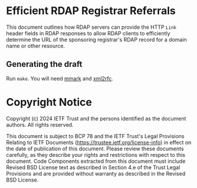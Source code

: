 # Efficient RDAP Registrar Referrals

This document outlines how RDAP servers can provide the HTTP `Link` header
fields in RDAP responses to allow RDAP clients to efficiently determine the URL
of the sponsoring registrar's RDAP record for a domain name or other resource.

## Generating the draft

Run `make`. You will need [mmark](https://mmark.miek.nl) and
[xml2rfc](https://pypi.org/project/xml2rfc/).

# Copyright Notice

Copyright (c) 2024 IETF Trust and the persons identified as the document
authors. All rights reserved.

This document is subject to BCP 78 and the IETF Trust's Legal Provisions
Relating to IETF Documents (<https://trustee.ietf.org/license-info>) in effect
on the date of publication of this document. Please review these documents
carefully, as they describe your rights and restrictions with respect to this
document. Code Components extracted from this document must include Revised BSD
License text as described in Section 4.e of the Trust Legal Provisions and are
provided without warranty as described in the Revised BSD License.
